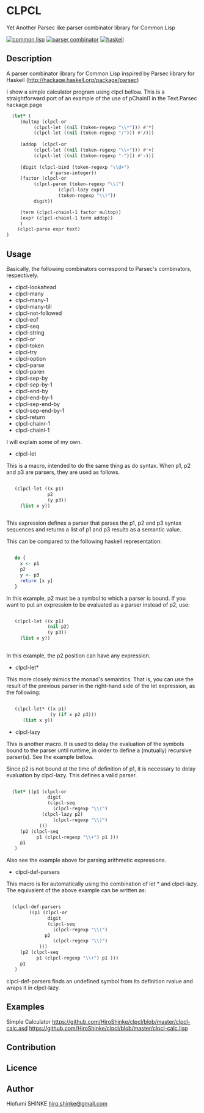 # CLPCL
Yet Another Parsec like parser combinator library for Common Lisp

[![common lisp][shield-commonLisp]](#)
[![parser combinator][shield-parser]](#)
[![haskell][shield-haskell]](#)

## Description

A parser combinator library for Common Lisp
inspired by Parsec library for Haskell
(http://hackage.haskell.org/package/parsec)

I show a simple calculator program using clpcl bellow.
This is a straightforward port of 
an example of the use of pChainl1 
in the Text.Parsec hackage page

```lisp
  (let* (
	 (multop (clpcl-or
		  (clpcl-let ((nil (token-regexp "\\*"))) #'*)
		  (clpcl-let ((nil (token-regexp "/"))) #'/)))
	 
	 (addop  (clpcl-or
		  (clpcl-let ((nil (token-regexp "\\+"))) #'+)
		  (clpcl-let ((nil (token-regexp "-"))) #'-)))
	 
	 (digit (clpcl-bind (token-regexp "\\d+")
			    #'parse-integer))
	 (factor (clpcl-or
		  (clpcl-paren (token-regexp "\\(")
			       (clpcl-lazy expr)
			       (token-regexp "\\)"))
		  digit))

	 (term (clpcl-chainl-1 factor multop))
	 (expr (clpcl-chainl-1 term addop))
	 )
    (clpcl-parse expr text)
)
```
## Usage

Basically, the following combinators correspond to
Parsec's combinators, respectively.

* clpcl-lookahead
* clpcl-many
* clpcl-many-1	   
* clpcl-many-till
* clpcl-not-followed
* clpcl-eof
* clpcl-seq
* clpcl-string
* clpcl-or
* clpcl-token
* clpcl-try
* clpcl-option
* clpcl-parse
* clpcl-paren
* clpcl-sep-by
* clpcl-sep-by-1
* clpcl-end-by
* clpcl-end-by-1
* clpcl-sep-end-by
* clpcl-sep-end-by-1
* clpcl-return
* clpcl-chainr-1
* clpcl-chainl-1
  
I will explain some of my own.

* clpcl-let

This is a macro, intended to do the same thing as do syntax.
When p1, p2 and p3 are parsers, they are used as follows.

```lisp

   (clpcl-let ((x p1)
               p2
               (y p3))
     (list x y))
     
```

This expression defines a parser that parses the p1, p2 and p3
syntax sequences and returns a list of p1 and p3 results
as a semantic value.

This can be compared to the following haskell representation:

```haskell

   do {
     x <- p1
     p2
     y <- p3
     return [x y]
   }

```
     
In this example, p2 must be a symbol to which a parser is bound.
If you want to put an expression to be evaluated as a parser
instead of p2, use:

```lisp

   (clpcl-let ((x p1)
               (nil p2)
               (y p3))
     (list x y))
     
```
In this example, the p2 position can have any expression.

* clpcl-let*

This more closely mimics the monad's semantics.
That is, you can use the result of the previous parser
in the right-hand side of the let expression,
as the following:

```lisp

   (clpcl-let* ((x p1)
                (y (if x p2 p3)))
      (list x y))
```

* clpcl-lazy

This is another macro.
It is used to delay the evaluation of the symbols bound to
the parser until runtime,
in order to define a (mutually) recursive parser(s).
See the example bellow.

Since p2 is not bound at the time of definition of p1,
it is necessary to delay evaluation by clpcl-lazy.
This defines a valid parser.

```lisp

  (let* ((p1 (clpcl-or
               digit
               (clpcl-seq
                 (clpcl-regexp "\\(")
	         (clpcl-lazy p2)
                 (clpcl-regexp "\\)")
	        )))
	 (p2 (clpcl-seq
	       p1 (clpcl-regexp "\\+") p1 )))
     p1
   )

```

Also see the example above for parsing arithmetic expressions.


* clpcl-def-parsers

This macro is for automatically using the
combination of let * and clpcl-lazy.
The equivalent of the above example can be written as:


```lisp

  (clpcl-def-parsers
　　　　　((p1 (clpcl-or
               digit
               (clpcl-seq
                 (clpcl-regexp "\\(")
	          p2
                 (clpcl-regexp "\\)")
	        )))
	 (p2 (clpcl-seq
	       p1 (clpcl-regexp "\\+") p1 )))
     p1
   )

```

clpcl-def-parsers finds an undefined symbol
from its definition rvalue and wraps it in clpcl-lazy.


## Examples

Simple Calculator
https://github.com/HiroShinke/clpcl/blob/master/clpcl-calc.asd
https://github.com/HiroShinke/clpcl/blob/master/clpcl-calc.lisp

## Contribution

## Licence

## Author

   Hiofumi SHINKE <hiro.shinke@gmail.com>


[shield-commonLisp]: https://img.shields.io/badge/lang-commonLisp-brightgreen.svg
[shield-parser]: https://img.shields.io/badge/tag-parser_combinator-green.svg
[shield-haskell]: https://img.shields.io/badge/tag-haskell-green.svg
